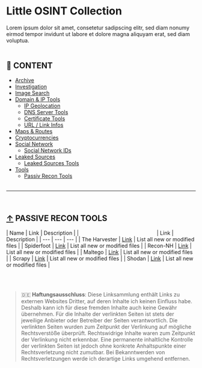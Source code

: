 # Little OSINT Collection
Lorem ipsum dolor sit amet, consetetur sadipscing elitr, sed diam nonumy eirmod tempor invidunt ut labore et dolore magna aliquyam erat, sed diam voluptua.
<br/><br/>



## :file_folder: CONTENT

- [Archive](#-archive)
- [Investigation](#-investigation)
- [Image Search](#-image-search)
- [Domain & IP Tools](#-domain--ip-tools)
  - [IP Geolocation](#-ip-geolocation)
  - [DNS Server Tools](#-dns-server-tools)
  - [Certificate Tools](#-certificate-tools)
  - [URL / Link Infos](#-url--link-infos)
- [Maps & Routes](#-maps--routes)
- [Cryptocurrencies](#-cryptocurrencies)
- [Social Network](#-social-network)
  - [Social Network IDs](#-social-network-ids)
- [Leaked Sources](#-leaked-sources)
  - [Leaked Sources Tools](#-leaked-sources-tools)
- [Tools](#-tools)
  - [Passiv Recon Tools](#-passive-recon-tools)
<br/><br/>

---
<br/>


## [↑](#file_folder-content) PASSIVE RECON TOOLS


| Name | Link | Description |
| <img width=200/> | Link | Description |
| --- | --- | --- |
| The Harvester | [Link](https://github.com/laramies/theHarvester "The Harvester") | List all new or modified files |
| Spiderfoot | [Link](https://www.spiderfoot.net/ "Spiderfoot") | List all new or modified files |
| Recon-NH | [Link](https://github.com/lanmaster53/recon-ng "SRecon-NG") | List all new or modified files |
| Maltego | [Link](https://www.maltego.com/ "Maltego") | List all new or modified files |
| Scrapy | [Link](https://scrapy.org/ "Scrapy") | List all new or modified files |
| Shodan | [Link](https://www.shodan.io/ "Shodan") | List all new or modified files |





<br/><br/>
> :de: **Haftungsausschluss**: Diese Linksammlung enthält Links zu externen Websites Dritter, auf deren Inhalte ich keinen Einfluss habe. Deshalb kann ich für diese fremden Inhalte auch keine Gewähr übernehmen. Für die Inhalte der verlinkten Seiten ist stets der jeweilige Anbieter oder Betreiber der Seiten verantwortlich. Die verlinkten Seiten wurden zum Zeitpunkt der Verlinkung auf mögliche Rechtsverstöße überprüft. Rechtswidrige Inhalte waren zum Zeitpunkt der Verlinkung nicht erkennbar. Eine permanente inhaltliche Kontrolle der verlinkten Seiten ist jedoch ohne konkrete Anhaltspunkte einer Rechtsverletzung nicht zumutbar. Bei Bekanntwerden von Rechtsverletzungen werde ich derartige Links umgehend entfernen.
